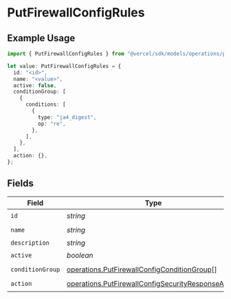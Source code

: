 # PutFirewallConfigRules

## Example Usage

```typescript
import { PutFirewallConfigRules } from "@vercel/sdk/models/operations/putfirewallconfig.js";

let value: PutFirewallConfigRules = {
  id: "<id>",
  name: "<value>",
  active: false,
  conditionGroup: [
    {
      conditions: [
        {
          type: "ja4_digest",
          op: "re",
        },
      ],
    },
  ],
  action: {},
};
```

## Fields

| Field                                                                                                                    | Type                                                                                                                     | Required                                                                                                                 | Description                                                                                                              |
| ------------------------------------------------------------------------------------------------------------------------ | ------------------------------------------------------------------------------------------------------------------------ | ------------------------------------------------------------------------------------------------------------------------ | ------------------------------------------------------------------------------------------------------------------------ |
| `id`                                                                                                                     | *string*                                                                                                                 | :heavy_check_mark:                                                                                                       | N/A                                                                                                                      |
| `name`                                                                                                                   | *string*                                                                                                                 | :heavy_check_mark:                                                                                                       | N/A                                                                                                                      |
| `description`                                                                                                            | *string*                                                                                                                 | :heavy_minus_sign:                                                                                                       | N/A                                                                                                                      |
| `active`                                                                                                                 | *boolean*                                                                                                                | :heavy_check_mark:                                                                                                       | N/A                                                                                                                      |
| `conditionGroup`                                                                                                         | [operations.PutFirewallConfigConditionGroup](../../models/operations/putfirewallconfigconditiongroup.md)[]               | :heavy_check_mark:                                                                                                       | N/A                                                                                                                      |
| `action`                                                                                                                 | [operations.PutFirewallConfigSecurityResponseAction](../../models/operations/putfirewallconfigsecurityresponseaction.md) | :heavy_check_mark:                                                                                                       | N/A                                                                                                                      |